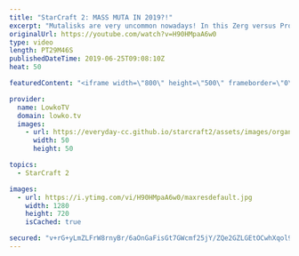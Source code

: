 ```yaml
---
title: "StarCraft 2: MASS MUTA IN 2019?!"
excerpt: "Mutalisks are very uncommon nowadays! In this Zerg versus Protoss between Bly and DNS we see Bly make a few initially... Then a few more... Then a lot more! Subscribe for more videos: http://lowko.tv/youtube More StarCraft 2: https://youtu.be/EQ_JvXQFDEU  Check out Lowko merchandise: http://lowko.tv/merch"
originalUrl: https://youtube.com/watch?v=H90HMpaA6w0
type: video
length: PT29M46S
publishedDateTime: 2019-06-25T09:08:10Z
heat: 50

featuredContent: "<iframe width=\"800\" height=\"500\" frameborder=\"0\" src=\"https://www.youtube.com/embed/H90HMpaA6w0\" allow=\"accelerometer; autoplay; encrypted-media; gyroscope; picture-in-picture\" allowfullscreen></iframe>"

provider:
  name: LowkoTV
  domain: lowko.tv
  images:
    - url: https://everyday-cc.github.io/starcraft2/assets/images/organizations/lowko.tv-50x50.jpg
      width: 50
      height: 50

topics:
  - StarCraft 2

images:
  - url: https://i.ytimg.com/vi/H90HMpaA6w0/maxresdefault.jpg
    width: 1280
    height: 720
    isCached: true

secured: "v+rG+yLmZLFrW8rnyBr/6aOnGaFisGt7GWcmf25jY/ZQe2GZLGEtOCwhXqol9RrEHlkpcVkpgwImjoti4rE5YtAMtneTjcBFRATdgkkQcqKp5w1ZoWjmzq/Lq4v726rvaufSpK7j0etWRaD+r/uX1FddThlVabByoe2L+pXvu/W7xUUeHWFtPapwDytf7AjRQBavf7Z+3Q9omURvin+rsBkcUOFdbUYKbEmcAKdFhkCmB+kxRU43/wPqEGw7BTRYen+gex0x67jxN0nZuxbDsMTv6asmp6fkuBORVpN+isTyRT13BMX//KiNmZqy0h40plTAh1oXICvkeHdakaT5FeVZTsF6VuqrpjV1OH09XzQp16x3rGgTyMYZdcFHC7KhTFa1N3/3WO8/JbjhqgglYsV4HcN611STO0fNwLUVjo+Hv74mkF3WBabIVxl1/1pr;Sclt+m22jhoakQhXyOymjg=="
---
```


